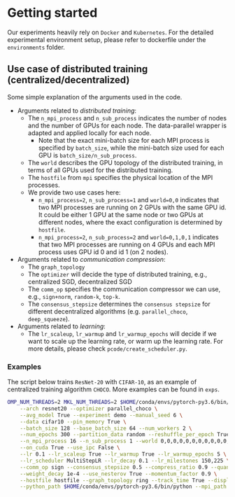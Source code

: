 # Getting started
Our experiments heavily rely on `Docker` and `Kubernetes`. For the detailed experimental environment setup, please refer to dockerfile under the `environments` folder.


## Use case of distributed training (centralized/decentralized)
Some simple explanation of the arguments used in the code.
* Arguments related to *distributed training*:
    * The `n_mpi_process` and `n_sub_process` indicates the number of nodes and the number of GPUs for each node. The data-parallel wrapper is adapted and applied locally for each node.
        * Note that the exact mini-batch size for each MPI process is specified by `batch_size`, while the mini-batch size used for each GPU is `batch_size/n_sub_process`.
    * The `world` describes the GPU topology of the distributed training, in terms of all GPUs used for the distributed training.
    * The `hostfile` from `mpi` specifies the physical location of the MPI processes.
    * We provide two use cases here:
        * `n_mpi_process=2`, `n_sub_process=1` and `world=0,0` indicates that two MPI processes are running on 2 GPUs with the same GPU id. It could be either 1 GPU at the same node or two GPUs at different nodes, where the exact configuration is determined by `hostfile`.
        * `n_mpi_process=2`, `n_sub_process=2` and `world=0,1,0,1` indicates that two MPI processes are running on 4 GPUs and each MPI process uses GPU id 0 and id 1 (on 2 nodes).
* Arguments related to *communication compression*:
    * The `graph_topology` 
    * The `optimizer` will decide the type of distributed training, e.g., centralized SGD, decentralized SGD
    * The `comm_op` specifies the communication compressor we can use, e.g., `sign+norm`, `random-k`, `top-k`.
    * The `consensus_stepsize` determines the `consensus stepsize` for different decentralized algorithms (e.g. `parallel_choco`, `deep_squeeze`).
* Arguments related to *learning*:
    * The `lr_scaleup`, `lr_warmup` and `lr_warmup_epochs` will decide if we want to scale up the learning rate, or warm up the learning rate. For more details, please check `pcode/create_scheduler.py`.

### Examples
The script below trains `ResNet-20` with `CIFAR-10`, as an example of centralized training algorithm `CHOCO`. More examples can be found in `exps`.
```bash
OMP_NUM_THREADS=2 MKL_NUM_THREADS=2 $HOME/conda/envs/pytorch-py3.6/bin/python run.py \
    --arch resnet20 --optimizer parallel_choco \
    --avg_model True --experiment demo --manual_seed 6 \
    --data cifar10 --pin_memory True \
    --batch_size 128 --base_batch_size 64 --num_workers 2 \
    --num_epochs 300 --partition_data random --reshuffle_per_epoch True --stop_criteria epoch \
    --n_mpi_process 16 --n_sub_process 1 --world 0,0,0,0,0,0,0,0,0,0,0,0,0,0,0,0 \
    --on_cuda True --use_ipc False \
    --lr 0.1 --lr_scaleup True --lr_warmup True --lr_warmup_epochs 5 \
    --lr_scheduler MultiStepLR --lr_decay 0.1 --lr_milestones 150,225 \
    --comm_op sign --consensus_stepsize 0.5 --compress_ratio 0.9 --quantize_level 16 --is_biased True \
    --weight_decay 1e-4 --use_nesterov True --momentum_factor 0.9 \
    --hostfile hostfile --graph_topology ring --track_time True --display_tracked_time True \
    --python_path $HOME/conda/envs/pytorch-py3.6/bin/python --mpi_path $HOME/.openmpi/
```
